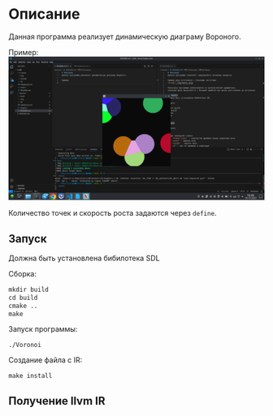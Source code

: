 # Описание
Данная программа реализует динамическую диаграму Вороного. 

Пример:
![img](img/Voronoi.png)

Количество точек и скорость роста задаются через `define`.

## Запуск
Должна быть установлена бибилотека SDL

Сборка:
```
mkdir build
cd build
cmake ..
make
```

Запуск программы:
```
./Voronoi
```

Создание файла с IR:
```
make install
```

## Получение llvm IR
